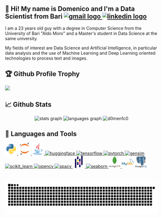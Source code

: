 <h2 align="left">👋 Hi! My name is Domenico and I'm a Data Scientist from Bari <a href="mailto:domenicolacavalla8@gmail.com"><img src="https://img.shields.io/static/v1?message=Gmail&logo=gmail&label=&color=D14836&logoColor=white&labelColor=&style=for-the-badge" height="25" width="50" alt="gmail logo"/>
  <a href="https://www.linkedin.com/in/domenico-lacavalla/"><img src="https://img.shields.io/static/v1?message=LinkedIn&logo=linkedin&label=&color=0077B5&logoColor=white&labelColor=&style=for-the-badge" height="25" width="70"  alt="linkedin logo"  /> </a></h2>
I am a 23 years old guy with a degree in Computer Science from the University of Bari "Aldo Moro" and a Master's student in Data Science at the same university.

My fields of interest are Data Science and Artificial Intelligence, in particular data analysis and the use of Machine Learning and Deep Learning oriented technologies to process text and images.

<div align="left">
<h2>🏆 Github Profile Trophy</h2>
<img width=800 src="https://github-profile-trophy.vercel.app/?username=D0men1c0&column=8&theme=onedark&no-frame=true"/>
</div>

###

###

<div align="center">
    <h2 align="left">📈 Github Stats</h2>
    <img src="https://github-readme-stats.vercel.app/api?username=D0men1c0&hide_title=false&hide_rank=false&show_icons=true&include_all_commits=true&count_private=true&disable_animations=false&theme=dracula&locale=en&hide_border=false" height="150" alt="stats graph"  />
    <img src="https://github-readme-stats.vercel.app/api/top-langs?username=D0men1c0&locale=en&hide_title=false&layout=compact&card_width=320&langs_count=5&theme=dracula&hide_border=false" height="150" alt="languages graph"  />
    <img src="https://github-readme-streak-stats.herokuapp.com/?user=d0men1c0&" alt="d0men1c0"/>
</div>

###


<div align="left">
    <h2 align="left">🔨 Languages and Tools</h2>
    <p align="left"> 
    <a href="https://www.python.org" target="_blank" rel="noreferrer"> <img src="https://raw.githubusercontent.com/devicons/devicon/master/icons/python/python-original.svg" alt="python" width="40" height="40"/> </a>
    <a href="https://jupyter.org/" target="_blank" rel="noreferrer"> <img src="https://raw.githubusercontent.com/devicons/devicon/master/icons/jupyter/jupyter-original.svg" alt="jupyter" width="40" height="40"/> </a>
    <a href="https://www.java.com" target="_blank" rel="noreferrer"> <img src="https://raw.githubusercontent.com/devicons/devicon/master/icons/java/java-original.svg" alt="java" width="40" height="40"/> </a>
    <a href="https://huggingface.co/" target="_blank" rel="noreferrer"> <img src="https://huggingface.co/front/assets/huggingface_logo-noborder.svg" alt="huggingface" width="40" height="40"/> </a>
    <a href="https://www.tensorflow.org" target="_blank" rel="noreferrer"> <img src="https://www.vectorlogo.zone/logos/tensorflow/tensorflow-icon.svg" alt="tensorflow" width="40" height="40"/> </a>
    <a href="https://pytorch.org/" target="_blank" rel="noreferrer"> <img src="https://www.vectorlogo.zone/logos/pytorch/pytorch-icon.svg" alt="pytorch" width="40" height="40"/> </a>
    <a href="https://radimrehurek.com/gensim/" target="_blank" rel="noreferrer"> <img src="https://camo.githubusercontent.com/ae35a1cc10e6f438595936f280f6433d10a5b65a578e1bb96567b375d5ac3499/687474703a2f2f726172652d746563686e6f6c6f676965732e636f6d2f77702d636f6e74656e742f75706c6f6164732f323031362f30322f726172655f696d6167655f6f6e6c792e706e67" alt="gensim" width="40" height="40"/> </a>
    <a href="https://scikit-learn.org/" target="_blank" rel="noreferrer"> <img src="https://upload.wikimedia.org/wikipedia/commons/0/05/Scikit_learn_logo_small.svg" alt="scikit_learn" width="40" height="40"/> </a>
    <a href="https://opencv.org/" target="_blank" rel="noreferrer"> <img src="https://www.vectorlogo.zone/logos/opencv/opencv-icon.svg" alt="opencv" width="40" height="40"/> </a>
    <a href="https://spacy.io/usage/spacy-101#faq-project-with-spacy" target="_blank" rel="noreferrer"> <img src="https://upload.wikimedia.org/wikipedia/commons/8/88/SpaCy_logo.svg" alt="spacy" width="40" height="40"/> </a>
    <a href="https://pandas.pydata.org/" target="_blank" rel="noreferrer"> <img src="https://raw.githubusercontent.com/devicons/devicon/2ae2a900d2f041da66e950e4d48052658d850630/icons/pandas/pandas-original.svg" alt="pandas" width="40" height="40"/> </a>
    <a href="https://seaborn.pydata.org/" target="_blank" rel="noreferrer"> <img src="https://seaborn.pydata.org/_images/logo-mark-lightbg.svg" alt="seaborn" width="40" height="40"/> </a>
    <a href="https://www.mongodb.com/" target="_blank" rel="noreferrer"> <img src="https://raw.githubusercontent.com/devicons/devicon/master/icons/mongodb/mongodb-original-wordmark.svg" alt="mongodb" width="40" height="40"/> </a> 
    <a href="https://www.mysql.com/" target="_blank" rel="noreferrer"> <img src="https://raw.githubusercontent.com/devicons/devicon/master/icons/mysql/mysql-original-wordmark.svg" alt="mysql" width="40" height="40"/></a>
    <a href="https://www.postgresql.org" target="_blank" rel="noreferrer"> <img src="https://raw.githubusercontent.com/devicons/devicon/master/icons/postgresql/postgresql-original-wordmark.svg" alt="postgresql" width="40" height="40"/> </a>
    </p>
</div>


###

<br clear="both">

<img src="https://raw.githubusercontent.com/D0men1c0/D0men1c0/output/snake.svg" alt="Snake animation"/>

###
